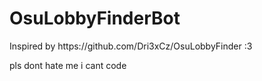 # OsuLobbyFinderBot

<p>
Inspired by https://github.com/Dri3xCz/OsuLobbyFinder :3


pls dont hate me i cant code
</p>
